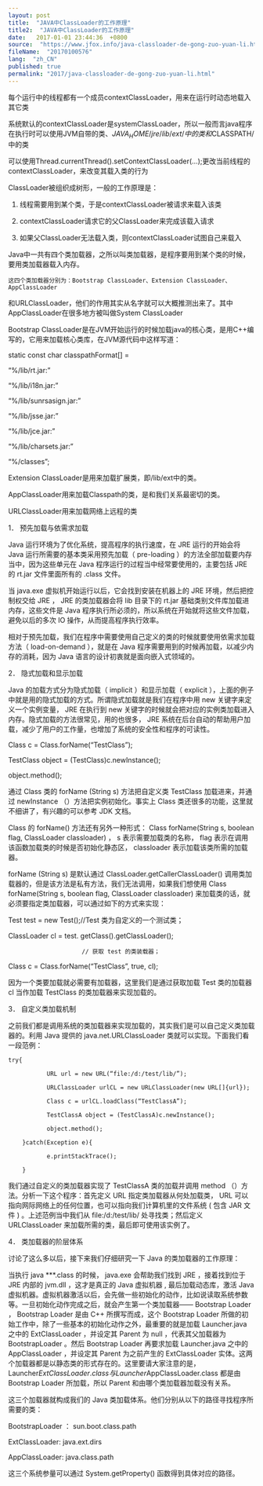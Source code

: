 ```yaml
---
layout: post
title:  "JAVA中ClassLoader的工作原理"
title2:  "JAVA中ClassLoader的工作原理"
date:   2017-01-01 23:44:36  +0800
source:  "https://www.jfox.info/java-classloader-de-gong-zuo-yuan-li.html"
fileName:  "20170100576"
lang:  "zh_CN"
published: true
permalink: "2017/java-classloader-de-gong-zuo-yuan-li.html"
---
```


每个运行中的线程都有一个成员contextClassLoader，用来在运行时动态地载入其它类 

系统默认的contextClassLoader是systemClassLoader，所以一般而言java程序在执行时可以使用JVM自带的类、$JAVA_HOME/jre/lib/ext/中的类和$CLASSPATH/中的类 

可以使用Thread.currentThread().setContextClassLoader(…);更改当前线程的contextClassLoader，来改变其载入类的行为 

ClassLoader被组织成树形，一般的工作原理是： 

1) 线程需要用到某个类，于是contextClassLoader被请求来载入该类 

2) contextClassLoader请求它的父ClassLoader来完成该载入请求 

3) 如果父ClassLoader无法载入类，则contextClassLoader试图自己来载入 

Java中一共有四个类加载器，之所以叫类加载器，是程序要用到某个类的时候，要用类加载器载入内存。 

    这四个类加载器分别为：Bootstrap ClassLoader、Extension ClassLoader、AppClassLoader 

和URLClassLoader，他们的作用其实从名字就可以大概推测出来了。其中AppClassLoader在很多地方被叫做System ClassLoader 

Bootstrap ClassLoader是在JVM开始运行的时候加载java的核心类，是用C++编写的，它用来加载核心类库，在JVM源代码中这样写道： 

static const char classpathFormat[] = 

“%/lib/rt.jar:” 

“%/lib/i18n.jar:” 

“%/lib/sunrsasign.jar:” 

“%/lib/jsse.jar:” 

“%/lib/jce.jar:” 

“%/lib/charsets.jar:” 

“%/classes”; 

Extension ClassLoader是用来加载扩展类，即/lib/ext中的类。 

AppClassLoader用来加载Classpath的类，是和我们关系最密切的类。 

URLClassLoader用来加载网络上远程的类 

1． 预先加载与依需求加载 

Java 运行环境为了优化系统，提高程序的执行速度，在 JRE 运行的开始会将 Java 运行所需要的基本类采用预先加载（ pre-loading ）的方法全部加载要内存当中，因为这些单元在 Java 程序运行的过程当中经常要使用的，主要包括 JRE 的 rt.jar 文件里面所有的 .class 文件。 

当 java.exe 虚拟机开始运行以后，它会找到安装在机器上的 JRE 环境，然后把控制权交给 JRE ， JRE 的类加载器会将 lib 目录下的 rt.jar 基础类别文件库加载进内存，这些文件是 Java 程序执行所必须的，所以系统在开始就将这些文件加载，避免以后的多次 IO 操作，从而提高程序执行效率。 

相对于预先加载，我们在程序中需要使用自己定义的类的时候就要使用依需求加载方法（ load-on-demand ），就是在 Java 程序需要用到的时候再加载，以减少内存的消耗，因为 Java 语言的设计初衷就是面向嵌入式领域的。 

2． 隐式加载和显示加载 

Java 的加载方式分为隐式加载（ implicit ）和显示加载（ explicit ），上面的例子中就是用的隐式加载的方式。所谓隐式加载就是我们在程序中用 new 关键字来定义一个实例变量， JRE 在执行到 new 关键字的时候就会把对应的实例类加载进入内存。隐式加载的方法很常见，用的也很多， JRE 系统在后台自动的帮助用户加载，减少了用户的工作量，也增加了系统的安全性和程序的可读性。 

Class c = Class.forName(“TestClass”);

TestClass object = (TestClass)c.newInstance();

object.method();

通过 Class 类的 forName (String s) 方法把自定义类 TestClass 加载进来，并通过 newInstance （）方法把实例初始化。事实上 Class 类还很多的功能，这里就不细讲了，有兴趣的可以参考 JDK 文档。 

Class 的 forName() 方法还有另外一种形式： Class forName(String s, boolean flag, ClassLoader classloader) ， s 表示需要加载类的名称， flag 表示在调用该函数加载类的时候是否初始化静态区， classloader 表示加载该类所需的加载器。 

forName (String s) 是默认通过 ClassLoader.getCallerClassLoader() 调用类加载器的，但是该方法是私有方法，我们无法调用，如果我们想使用 Class forName(String s, boolean flag, ClassLoader classloader) 来加载类的话，就必须要指定类加载器，可以通过如下的方式来实现： 

Test test = new Test();//Test 类为自定义的一个测试类； 

ClassLoader cl = test. getClass().getClassLoader(); 

                         // 获取 test 的类装载器； 

Class c = Class.forName(“TestClass”, true, cl); 

因为一个类要加载就必需要有加载器，这里我们是通过获取加载 Test 类的加载器 cl 当作加载 TestClass 的类加载器来实现加载的。 

3． 自定义类加载机制 

之前我们都是调用系统的类加载器来实现加载的，其实我们是可以自己定义类加载器的。利用 Java 提供的 java.net.URLClassLoader 类就可以实现。下面我们看一段范例： 

    try{ 

               URL url = new URL(“file:/d:/test/lib/”); 

               URLClassLoader urlCL = new URLClassLoader(new URL[]{url}); 

               Class c = urlCL.loadClass(“TestClassA”); 

               TestClassA object = (TestClassA)c.newInstance(); 

               object.method(); 

        }catch(Exception e){ 

               e.printStackTrace(); 

        } 

我们通过自定义的类加载器实现了 TestClassA 类的加载并调用 method （）方法。分析一下这个程序：首先定义 URL 指定类加载器从何处加载类， URL 可以指向网际网络上的任何位置，也可以指向我们计算机里的文件系统 ( 包含 JAR 文件 ) 。上述范例当中我们从 file:/d:/test/lib/ 处寻找类；然后定义 URLClassLoader 来加载所需的类，最后即可使用该实例了。 

4． 类加载器的阶层体系 

讨论了这么多以后，接下来我们仔细研究一下 Java 的类加载器的工作原理： 

当执行 java ***.class 的时候， java.exe 会帮助我们找到 JRE ，接着找到位于 JRE 内部的 jvm.dll ，这才是真正的 Java 虚拟机器 , 最后加载动态库，激活 Java 虚拟机器。虚拟机器激活以后，会先做一些初始化的动作，比如说读取系统参数等。一旦初始化动作完成之后，就会产生第一个类加载器―― Bootstrap Loader ， Bootstrap Loader 是由 C++ 所撰写而成，这个 Bootstrap Loader 所做的初始工作中，除了一些基本的初始化动作之外，最重要的就是加载 Launcher.java 之中的 ExtClassLoader ，并设定其 Parent 为 null ，代表其父加载器为 BootstrapLoader 。然后 Bootstrap Loader 再要求加载 Launcher.java 之中的 AppClassLoader ，并设定其 Parent 为之前产生的 ExtClassLoader 实体。这两个加载器都是以静态类的形式存在的。这里要请大家注意的是， Launcher$ExtClassLoader.class 与 Launcher$AppClassLoader.class 都是由 Bootstrap Loader 所加载，所以 Parent 和由哪个类加载器加载没有关系。 

这三个加载器就构成我们的 Java 类加载体系。他们分别从以下的路径寻找程序所需要的类： 

BootstrapLoader ： sun.boot.class.path 

ExtClassLoader:      java.ext.dirs 

AppClassLoader:      java.class.path 

这三个系统参量可以通过 System.getProperty() 函数得到具体对应的路径。
